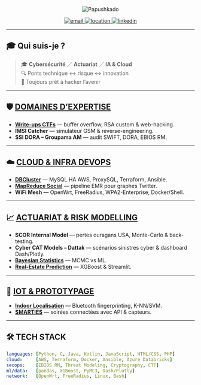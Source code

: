 <!-- TITRE NEON ROSE -->
<p align="center">
  <img
    src="https://readme-typing-svg.herokuapp.com?font=Orbitron&size=72&pause=1500&color=FF0055&background=0D0D0D&center=true&vCenter=true&width=900&height=180&lines=Papushkado"
    alt="Papushkado" />
</p>

<!-- CONTACT -->
<p align="center">
  <a href="mailto:Stephen.cohen.pro@gmail.com">
    <img src="https://img.shields.io/badge/📧-Email-FF0055?style=for-the-badge&logo=gmail&logoColor=white" alt="email"/>
  </a>
  <a href="https://www.google.fr/maps?q=Place+de+la+Nation,+Paris">
    <img src="https://img.shields.io/badge/📍-Paris-FF0055?style=for-the-badge&logo=google-maps&logoColor=white" alt="location"/>
  </a>
  <a href="https://www.linkedin.com/in/stephen-cohen-491964163/">
    <img src="https://img.shields.io/badge/🔗-LinkedIn-FF0055?style=for-the-badge&logo=linkedin&logoColor=white" alt="linkedin"/>
  </a>
</p>

---

## 🎓 Qui suis-je ?
> 🎓 **Cybersécurité** ／ **Actuariat** ／ **IA & Cloud**  
> 🔍 Ponts technique ↔ risque ↔ innovation  
> 🚀 Toujours prêt à hacker l’avenir

---

## 🛡️ [DOMAINES D’EXPERTISE](#domaines-d-expertise)
- [**Write-ups CTFs**](https://github.com/Papushkado/Write-ups-CTFs) — buffer overflow, RSA custom & web-hacking.  
- **IMSI Catcher** — simulateur GSM & reverse-engineering.  
- **SSI DORA – Groupama AM** — audit SWIFT, DORA, EBIOS RM.

---

## ☁️ [CLOUD & INFRA DEVOPS](#cloud-infra-devops)
- [**DBCluster**](https://github.com/Papushkado/DBCluster) — MySQL HA AWS, ProxySQL, Terraform, Ansible.  
- [**MapReduce Social**](https://github.com/Papushkado/MapReduce) — pipeline EMR pour graphes Twitter.  
- **WiFi Mesh** — OpenWrt, FreeRadius, WPA2-Enterprise, Docker/Shell.

---

## 📈 [ACTUARIAT & RISK MODELLING](#actuariat-risk-modelling)
- **SCOR Internal Model** — pertes ouragans USA, Monte-Carlo & back-testing.  
- **Cyber CAT Models – Dattak** — scénarios sinistres cyber & dashboard Dash/Plotly.  
- [**Bayesian Statistics**](https://github.com/Papushkado/Bayesian_Statistics) — MCMC vs ML.  
- [**Real-Estate Prediction**](https://github.com/Papushkado/Real-Estate-predictions) — XGBoost & Streamlit.

---

## 🤖 [IOT & PROTOTYPAGE](#iot-prototypage)
- [**Indoor Localisation**](https://github.com/Papushkado/GIN206_localisation_indoors) — Bluetooth fingerprinting, K-NN/SVM.  
- [**SMARTIES**](https://github.com/Papushkado/ioT_Telecom) — soirées connectées avec API & capteurs.

---

## 🛠️ TECH STACK
```yaml
languages: [Python, C, Java, Kotlin, JavaScript, HTML/CSS, PHP]
cloud:     [AWS, Terraform, Docker, Ansible, Azure Databricks]
secops:    [EBIOS RM, Threat Modeling, Cryptography, CTF]
ml/data:   [pandas, XGBoost, PyMC3, Dash/Plotly]
network:   [OpenWrt, FreeRadius, Linux, Bash]
